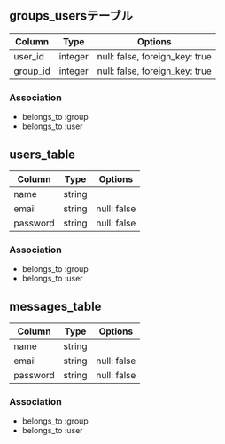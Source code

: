 ## groups_usersテーブル

|Column|Type|Options|
|------|----|-------|
|user_id|integer|null: false, foreign_key: true|
|group_id|integer|null: false, foreign_key: true|

### Association
- belongs_to :group
- belongs_to :user

## users_table

|Column|Type|Options|
|------|----|-------|
|name|string||
|email|string|null: false|
|password|string|null: false

### Association
- belongs_to :group
- belongs_to :user

## messages_table

|Column|Type|Options|
|------|----|-------|
|name|string||
|email|string|null: false|
|password|string|null: false

### Association
- belongs_to :group
- belongs_to :user